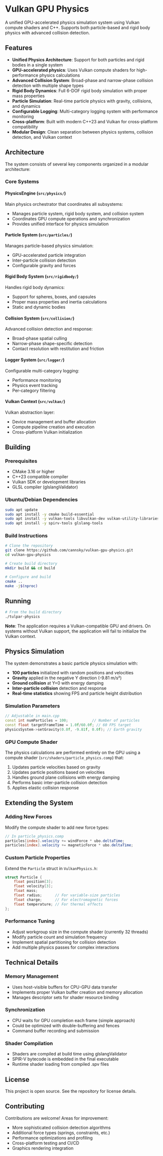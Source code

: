 # Vulkan GPU Physics

A unified GPU-accelerated physics simulation system using Vulkan compute shaders and C++. Supports both particle-based and rigid body physics with advanced collision detection.

## Features

- **Unified Physics Architecture**: Support for both particles and rigid bodies in a single system
- **GPU-accelerated physics**: Uses Vulkan compute shaders for high-performance physics calculations
- **Advanced Collision System**: Broad-phase and narrow-phase collision detection with multiple shape types
- **Rigid Body Dynamics**: Full 6-DOF rigid body simulation with proper mass properties
- **Particle Simulation**: Real-time particle physics with gravity, collisions, and dynamics
- **Configurable Logging**: Multi-category logging system with performance monitoring
- **Cross-platform**: Built with modern C++23 and Vulkan for cross-platform compatibility
- **Modular Design**: Clean separation between physics systems, collision detection, and Vulkan context

## Architecture

The system consists of several key components organized in a modular architecture:

### Core Systems

#### PhysicsEngine (`src/physics/`)
Main physics orchestrator that coordinates all subsystems:
- Manages particle system, rigid body system, and collision system
- Coordinates GPU compute operations and synchronization
- Provides unified interface for physics simulation

#### Particle System (`src/particles/`)
Manages particle-based physics simulation:
- GPU-accelerated particle integration
- Inter-particle collision detection
- Configurable gravity and forces

#### Rigid Body System (`src/rigidbody/`)
Handles rigid body dynamics:
- Support for spheres, boxes, and capsules
- Proper mass properties and inertia calculations
- Static and dynamic bodies

#### Collision System (`src/collision/`)
Advanced collision detection and response:
- Broad-phase spatial culling
- Narrow-phase shape-specific detection
- Contact resolution with restitution and friction

#### Logger System (`src/logger/`)
Configurable multi-category logging:
- Performance monitoring
- Physics event tracking
- Per-category filtering

#### Vulkan Context (`src/vulkan/`)
Vulkan abstraction layer:
- Device management and buffer allocation
- Compute pipeline creation and execution
- Cross-platform Vulkan initialization

## Building

### Prerequisites

- CMake 3.16 or higher
- C++23 compatible compiler
- Vulkan SDK or development libraries
- GLSL compiler (glslangValidator)

### Ubuntu/Debian Dependencies

```bash
sudo apt update
sudo apt install -y cmake build-essential
sudo apt install -y vulkan-tools libvulkan-dev vulkan-utility-libraries-dev
sudo apt install -y spirv-tools glslang-tools
```

### Build Instructions

```bash
# Clone the repository
git clone https://github.com/cannsky/vulkan-gpu-physics.git
cd vulkan-gpu-physics

# Create build directory
mkdir build && cd build

# Configure and build
cmake ..
make -j$(nproc)
```

## Running

```bash
# From the build directory
./tulpar-physics
```

**Note**: The application requires a Vulkan-compatible GPU and drivers. On systems without Vulkan support, the application will fail to initialize the Vulkan context.

## Physics Simulation

The system demonstrates a basic particle physics simulation with:

- **100 particles** initialized with random positions and velocities
- **Gravity** applied in the negative Y direction (-9.81 m/s²)
- **Ground collision** at Y=0 with energy damping
- **Inter-particle collision** detection and response
- **Real-time statistics** showing FPS and particle height distribution

### Simulation Parameters

```cpp
// Adjustable in main.cpp
const int numParticles = 100;           // Number of particles
const float targetFrameTime = 1.0f/60.0f; // 60 FPS target
physicsSystem->setGravity(0.0f, -9.81f, 0.0f); // Earth gravity
```

### GPU Compute Shader

The physics calculations are performed entirely on the GPU using a compute shader (`src/shaders/particle_physics.comp`) that:

1. Updates particle velocities based on gravity
2. Updates particle positions based on velocities  
3. Handles ground plane collisions with energy damping
4. Performs basic inter-particle collision detection
5. Applies elastic collision response

## Extending the System

### Adding New Forces

Modify the compute shader to add new force types:

```glsl
// In particle_physics.comp
particles[index].velocity += windForce * ubo.deltaTime;
particles[index].velocity += magneticForce * ubo.deltaTime;
```

### Custom Particle Properties

Extend the `Particle` struct in `VulkanPhysics.h`:

```cpp
struct Particle {
    float position[3];
    float velocity[3];
    float mass;
    float radius;      // For variable-size particles
    float charge;      // For electromagnetic forces
    float temperature; // For thermal effects
};
```

### Performance Tuning

- Adjust workgroup size in the compute shader (currently 32 threads)
- Modify particle count and simulation frequency
- Implement spatial partitioning for collision detection
- Add multiple physics passes for complex interactions

## Technical Details

### Memory Management
- Uses host-visible buffers for CPU-GPU data transfer
- Implements proper Vulkan buffer creation and memory allocation
- Manages descriptor sets for shader resource binding

### Synchronization
- CPU waits for GPU completion each frame (simple approach)
- Could be optimized with double-buffering and fences
- Command buffer recording and submission

### Shader Compilation
- Shaders are compiled at build time using glslangValidator
- SPIR-V bytecode is embedded in the final executable
- Runtime shader loading from compiled .spv files

## License

This project is open source. See the repository for license details.

## Contributing

Contributions are welcome! Areas for improvement:

- More sophisticated collision detection algorithms
- Additional force types (springs, constraints, etc.)
- Performance optimizations and profiling
- Cross-platform testing and CI/CD
- Graphics rendering integration